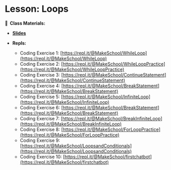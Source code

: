 <!-- .slide: data-background="./Images/header.svg" data-background-repeat="none" data-background-size="40% 40%" data-background-position="center 10%" class="header" -->

# Lesson: Loops

<!-- Put a link to the slides so that students can find them -->

**📝 &nbsp;Class Materials:** 
  <!-- Put a link to the slides -->
* [**Slides**](https://docs.google.com/presentation/d/1XVe5jb5-aqiaMrO7FNPgdo30suYlYq13Q5zNgQBaP0g/edit?usp=sharing)

* **Repls:**
  * Coding Exercise 1: [https://repl.it/@MakeSchool/WhileLoop](https://repl.it/@MakeSchool/WhileLoop)
  * Coding Exercise 2: [https://repl.it/@MakeSchool/WhileLoopPractice](https://repl.it/@MakeSchool/WhileLoopPractice)
  * Coding Exercise 3: [https://repl.it/@MakeSchool/ContinueStatement](https://repl.it/@MakeSchool/ContinueStatement)
  * Coding Exercise 4: [https://repl.it/@MakeSchool/BreakStatement](https://repl.it/@MakeSchool/BreakStatement)
  * Coding Exercise 5: [https://repl.it/@MakeSchool/InfiniteLoop](https://repl.it/@MakeSchool/InfiniteLoop)
  * Coding Exercise 6: [https://repl.it/@MakeSchool/BreakStatement](https://repl.it/@MakeSchool/BreakStatement)
  * Coding Exercise 7: [https://repl.it/@MakeSchool/BreakInfiniteLoop](https://repl.it/@MakeSchool/BreakInfiniteLoop)
  * Coding Exercise 8: [https://repl.it/@MakeSchool/ForLoopPractice](https://repl.it/@MakeSchool/ForLoopPractice)
  * Coding Exercise 9: [https://repl.it/@MakeSchool/LoopsandConditionals](https://repl.it/@MakeSchool/LoopsandConditionals)
  * Coding Exercise 10: [https://repl.it/@MakeSchool/firstchatbot](https://repl.it/@MakeSchool/firstchatbot)
  
<!-- > -->
